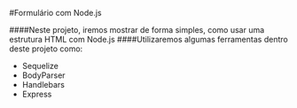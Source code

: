 #Formulário com Node.js

####Neste projeto, iremos mostrar de forma simples, como usar uma estrutura HTML com Node.js
####Utilizaremos algumas ferramentas dentro deste projeto como:

- Sequelize
- BodyParser
- Handlebars
- Express
